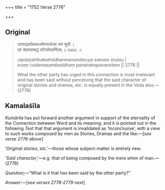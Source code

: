 +++
title = "1752 Verse 2776"

+++
## Original 
>
> उत्पाद्यार्थकथाधर्ममनालोच्य समं श्रुतौ ।  
> एवं चेदमसम्बद्धं परैरत्रोपवर्णितम् ॥ २७७६ ॥ 
>
> *utpādyārthakathādharmamanālocya samaṃ śrutau* \|  
> *evaṃ cedamasambaddhaṃ parairatropavarṇitam* \|\| 2776 \|\| 
>
> What the other party has urged in this connection is most irrelevant and has been said without perceiving that the said character of original stories and dramas, etc. is equally present in the Veda also.—(2776)



## Kamalaśīla

*Kumārila* has put forward another argument in support of the eternality of the Connection between Word and its meaning; and it is pointed out in the following *Text* that that argument is invalidated as ‘Inconclusive’, with a view to such works composed by men as Stories, Dramas and the like:—[*see verse 2776 above*]

‘*Original stories*, *etc*.’—those whose subject-matter is entirely new.

‘*Said character*,’—e.g. that of being composed by the mere whim of man.—(2776)

*Question*;—“What is it that has been said by the other party?”

*Answer*:—[*see verses 2778-2779 next*]


